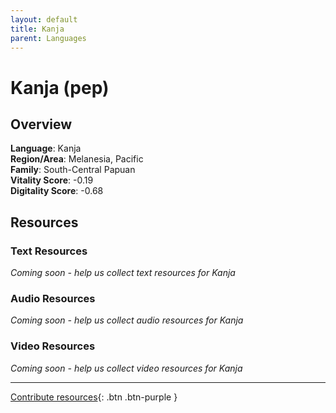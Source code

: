 ```yaml
---
layout: default
title: Kanja
parent: Languages
---
```


# Kanja (pep)

## Overview

**Language**: Kanja  
**Region/Area**: Melanesia, Pacific  
**Family**: South-Central Papuan  
**Vitality Score**: -0.19  
**Digitality Score**: -0.68  

## Resources

### Text Resources
*Coming soon - help us collect text resources for Kanja*

### Audio Resources
*Coming soon - help us collect audio resources for Kanja*

### Video Resources
*Coming soon - help us collect video resources for Kanja*

---

[Contribute resources](https://fairtrain.github.io/){: .btn .btn-purple }

